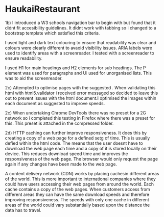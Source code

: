 # HaukaiRestaurant

1b) I introduced a W3 schools navigation bar to begin with but found that it didnt fit accesibility guidelines. It didnt work with tabbing so i changed to a bootstrap template which satisfied this criteria. 

I used light and dark text colouring to ensure that readability was clear and colours were clearly different to avaoid visibility issues. ARIA labels were used to identify areas with a screenreader. I tested with a screenreader to ensure readability.

I used H1 for main headings and H2 elements for sub headings. The P element was used for paragraphs and Ul used for unorganised lists. This was to aid the screenreader.

2c) Attempted to optimise pages with the suggested <meta http-equiv="Cache-control" content="public, max-age=3600, must-revalidate">. When validating this html with html5.validator i received error messaged so decided to leave this out to prevent issues with the html document.I optimised the images within each document as suggested to improve speeds.

2c) When undertaking Chrome DevTools there was no preset for a 2G network so i completed this testing in Firefox where there was a preset for this. This preset is attached in the compressed folder.

2d) HTTP caching can further improve responsiveness. It does this by creating a copy of a web page for a defined setg of time. This is usually defied within the html code. The means that the user doesnt have to download the web page each time and a copy of it is stored locally on their device. This reduces download speed time and improves the responsiveness of the web page. The browser would only request the page again if any changes have been made to the web page.

A content delivery network (CDN) works by placing cachesin different areas of the world. This is more important to international companies where they could have users accessing their web pages from around the world. Each cache contains a copy of the web pages. When customers access from different areas they can have the same download speeds and therefore improving responsiveness. The speeds with only one cache in different areas of the world could vary substantially based upon the distance the data has to travel. 

